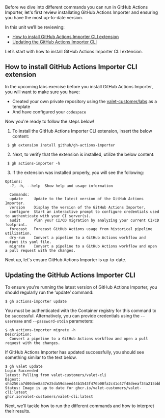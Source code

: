 Before we dive into different commands you can run in GitHub Actions Importer, let's first review installating GitHub Actions Importer and ensuring you have the most up-to-date version.

In this unit we’ll be reviewing:
- [How to install GitHub Actions Importer CLI extension](https://github.com/githubpartners/microsoft-learn/blob/cami-actions-importer/github/migrate-cicd-pipelines-to-github-with-github-actions-importer/includes/2-How-to-install%2C-update%2C-and-configure-GitHub-Actions-Importer.md#how-to-install-github-actions-importer-cli-extension)
- [Updating the GitHub Actions Importer CLI](https://github.com/githubpartners/microsoft-learn/blob/cami-actions-importer/github/migrate-cicd-pipelines-to-github-with-github-actions-importer/includes/2-How-to-install%2C-update%2C-and-configure-GitHub-Actions-Importer.md#updating-the-github-actions-importer-cli
)

Let’s start with how to install GitHub Actions Importer CLI extension.

## How to install GitHub Actions Importer CLI extension

In the upcoming labs exercise before you install GitHub Actions Importer, you will want to make sure you have:
- Created your own private repository using the [valet-customer/labs](https://github.com/valet-customers/labs) as a template
- And have configured your ```codespace```

Now you're ready to follow the steps below! 

1. To install the GitHub Actions Importer CLI extension, insert the below content:
```
 $ gh extension install github/gh-actions-importer 
 ```

2. Next, to verify that the extension is installed, utilize the below content:
```
 $ gh actions-importer -h
```
3. If the extension was installed properly, you will see the following:
```
Options:
  -?, -h, --help  Show help and usage information
  
  Commands:
  update     Update to the latest version of the GitHub Actions Importer.
  version    Display the version of the GitHub Actions Importer.
  configure  Start an interactive prompt to configure credentials used to authenticate with your CI server(s).
  audit      Plan your CI/CD migration by analyzing your current CI/CD footprint.
  forecast   Forecast GitHub Actions usage from historical pipeline utilization.
  dry-run    Convert a pipeline to a GitHub Actions workflow and output its yaml file.
  migrate    Convert a pipeline to a GitHub Actions workflow and open a pull request with the changes.
  ```
Next up, let's ensure GitHub Actions Importer is up-to-date. 

## Updating the GitHub Actions Importer CLI

To ensure you're running the latest version of GitHub Actions Importer, you should regularly run the ‘update’  command:
```
$ gh actions-importer update
```

You must be authenticated with the Container registry for this command to be successful. Alternatively, you can provide credentials using the ```--username``` and ```--password-stdin``` parameters:

```
$ gh actions-importer migrate -h
Description:
  Convert a pipeline to a GitHub Actions workflow and open a pull request with the changes.
```
If GitHub Actions Importer has updated successfully, you should see something similar to the text below.

```
$ gh valet update
Login Succeeded
latest: Pulling from valet-customers/valet-cli
Digest: sha256:a7d00dee8a37e25da59daeed44b1543f476b00fa2c41c47f48deeaf34a215bbb
Status: Image is up to date for ghcr.io/valet-customers/valet-cli:latest
ghcr.io/valet-customers/valet-cli:latest
```

Next, we’ll tackle how to run the different commands and how to interpret their results. 
